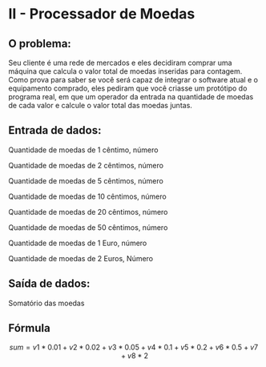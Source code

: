# II - Processador de Moedas

## O problema:

Seu cliente é uma rede de mercados e eles decidiram comprar uma máquina que calcula o valor total de moedas inseridas para contagem. Como prova para saber se você será capaz de integrar o software atual e o equipamento comprado, eles pediram que você criasse um protótipo do programa real, em que um operador da entrada na quantidade de moedas de cada valor e calcule o valor total das moedas juntas.

## Entrada de dados:

Quantidade de moedas de 1 cêntimo, número

Quantidade de moedas de 2 cêntimos, número

Quantidade de moedas de 5 cêntimos, número

Quantidade de moedas de 10 cêntimos, número

Quantidade de moedas de 20 cêntimos, número

Quantidade de moedas de 50 cêntimos, número

Quantidade de moedas de 1 Euro, número

Quantidade de moedas de 2 Euros, Número

## Saída de dados:

Somatório das moedas

## Fórmula

$$
sum = v1 * 0.01 + v2 * 0.02 + v3 * 0.05 + v4 * 0.1 + v5 * 0.2 + v6 * 0.5 + v7 + v8 * 2
$$

